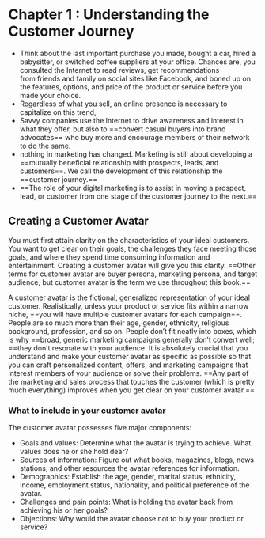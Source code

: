 # Chapter 1 : Understanding the Customer Journey
- Think about the last important purchase you made, bought a car, hired a babysitter, or switched coffee suppliers at your office. Chances are, you consulted the Internet to read reviews, get recommendations from friends and family on social sites like Facebook, and boned up on the features, options, and price of the product or service before you made your choice. 
- Regardless of what you sell, an online presence is necessary to capitalize on this trend, 
- Savvy companies use the Internet to drive awareness and interest in what they offer, but also to ==convert casual buyers into brand advocates== who buy more and encourage members of their network to do the same.
- nothing in marketing has changed. Marketing is still about developing a ==mutually beneficial relationship with prospects, leads, and customers==. We call the development of this relationship the ==customer journey.==
- ==The role of your digital marketing is to assist in moving a prospect, lead, or customer from one stage of the customer journey to the next.==
## Creating a Customer Avatar
You must first attain clarity on the characteristics of your ideal customers. You want to get clear on their goals, the challenges they face meeting those goals, and where they spend time consuming information and entertainment. Creating a customer avatar will give you this clarity. ==Other terms for customer avatar are buyer persona, marketing persona, and target audience, but customer avatar is the term we use throughout this book.==

A customer avatar is the fictional, generalized representation of your ideal customer. Realistically, unless your product or service fits within a narrow niche, ==you will have multiple customer avatars for each campaign==. People are so much more than their age, gender, ethnicity, religious background, profession, and so on. People don’t fit neatly into boxes, which is why ==broad, generic marketing campaigns generally don’t convert well; ==they don’t resonate with your audience. It is absolutely crucial that you understand and make your customer avatar as specific as possible so that you can craft personalized content, offers, and marketing campaigns that interest members of your audience or solve their problems. ==Any part of the marketing and sales process that touches the customer (which is pretty much everything) improves when you get clear on your customer avatar.==
### What to include in your customer avatar
The customer avatar possesses five major components: 
- Goals and values: Determine what the avatar is trying to achieve. What values does he or she hold dear? 
- Sources of information: Figure out what books, magazines, blogs, news stations, and other resources the avatar references for information. 
- Demographics: Establish the age, gender, marital status, ethnicity, income, employment status, nationality, and political preference of the avatar. 
- Challenges and pain points: What is holding the avatar back from achieving his or her goals? 
- Objections: Why would the avatar choose not to buy your product or service?
